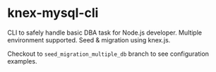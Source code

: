 # knex-mysql-cli

CLI to safely handle basic DBA task for Node.js developer. Multiple environment supported. Seed & migration using knex.js.

Checkout to `seed_migration_multiple_db` branch to see configuration examples.